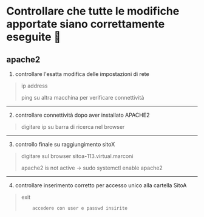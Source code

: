# Controllare che tutte le modifiche apportate siano correttamente eseguite :rocket:
## apache2

1. controllare l'esatta modifica delle impostazioni di rete
>ip address
>
>ping su altra macchina per verificare connettività
>

--------------------------------------------------------------

2. controllare connettività dopo aver installato APACHE2
>digitare ip su barra di ricerca nel browser
>

--------------------------------------------------------------

3. controllo finale su raggiungimento sitoX
>digitare sul browser sitoa-113.virtual.marconi
>
>apache2 is not active -> sudo systemctl enable apache2
>

--------------------------------------------------------------

4. controllare inserimento corretto per accesso unico alla cartella SitoA
>exit
>
>         accedere con user e passwd insirite
>
